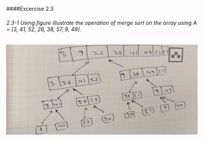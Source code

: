####Excercise 2.3

###### 2.3-1 Using figure illustrate the operation of merge sort on the array using A =  [3, 41, 52, 26, 38, 57, 9, 49].

![merge illustration](../Images/merge_illustartion.jpg)